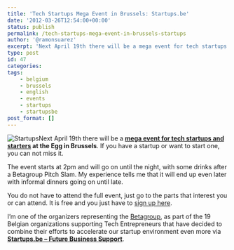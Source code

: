 ```yaml
---
title: 'Tech Startups Mega Event in Brussels: Startups.be'
date: '2012-03-26T12:54:00+00:00'
status: publish
permalink: /tech-startups-mega-event-in-brussels-startups
author: '@ramonsuarez'
excerpt: 'Next April 19th there will be a mega event for tech startups and starters at the Egg in Brussels. If you have a startup or want to start one, you can not miss it. The event starts at 2pm and will go on until the night, with some drinks after a Bet...'
type: post
id: 47
categories:
tags:
    - belgium
    - brussels
    - english
    - events
    - startups
    - startupsbe
post_format: []
---
```

[ ](http://startups.be)

![Startups](http://getfile0.posterous.com/getfile/files.posterous.com/temp-2012-03-26/oopjlxGDwDpcGyvzDndIyqxddfEcmFlvEAfiiirdmkhdEztfvAcmEnCeDmgg/startups.be-future-business-support-belgium.jpg.scaled500.jpg)Next April 19th there will be a **[mega event for tech startups and starters](http://startupsbe-estw.eventbrite.com/ "Startup event in Brussels for tech entrepreneurs") at the Egg in Brussels**. If you have a startup or want to start one, you can not miss it.

The event starts at 2pm and will go on until the night, with some drinks after a Betagroup Pitch Slam. My experience tells me that it will end up even later with informal dinners going on until late.

You do not have to attend the full event, just go to the parts that interest you or can attend. It is free and you just have to [sign up here](http://startupsbe-estw.eventbrite.com/ "signup tech event startups Brussels").

I’m one of the organizers representing the [Betagroup](http://www.betagroup.be/), as part of the 19 Belgian organizations supporting Tech Entrepreneurs that have decided to combine their efforts to accelerate our startup environment even more via [**Startups.be – Future Business Support**](http://startups.be "Startup support Belgium").